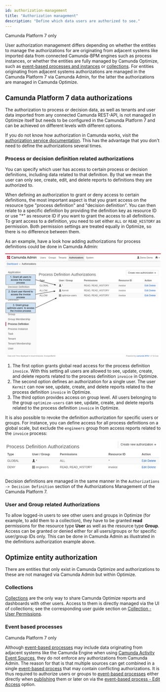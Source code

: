 ```yaml
---
id: authorization-management
title: "Authorization management"
description: "Define which data users are authorized to see."
---
```


<span class="badge badge--platform">Camunda Platform 7 only</span>

User authorization management differs depending on whether the entities to manage the authorizations for are originating from adjacent systems like imported data from connected Camunda-BPM engines such as process instances, or whether the entities are fully managed by Camunda Optimize, such as [event-based processes and instances]($optimize$/components/userguide/additional-features/event-based-processes) or [collections]($optimize$/components/userguide/collections-dashboards-reports). For entities originating from adjacent systems authorizations are managed in the Camunda Platform 7 via Camunda Admin, for the latter the authorizations are managed in Camunda Optimize.

## Camunda Platform 7 data authorizations

The authorization to process or decision data, as well as tenants and user data imported from any connected Camunda REST-API, is not managed in Optimize itself but needs to be configured in the Camunda Platform 7 and can be achieved on different levels with different options.

If you do not know how authorization in Camunda works, visit the [authorization service documentation](https://docs.camunda.org/manual/latest/user-guide/process-engine/authorization-service/). This has the advantage that you don't need to define the authorizations several times.

### Process or decision definition related authorizations

You can specify which user has access to certain process or decision definitions, including data related to that definition. By that we mean the user can only see, create, edit, and delete reports to definitions they are authorized to.

When defining an authorization to grant or deny access to certain definitions, the most important aspect is that you grant access on the resource type "process definition" and "decision definition". You can then relate to a specific definition by providing the definition key as resource ID or use "\*" as resource ID if you want to grant the access to all definitions. To grant access to a definition, you need to set either `ALL` or `READ_HISTORY` as permission. Both permission settings are treated equally in Optimize, so there is no difference between them.

As an example, have a look how adding authorizations for process definitions could be done in Camunda Admin:

![Grant Optimize Access in Admin](img/Admin-GrantDefinitionAuthorizations.png)

1. The first option grants global read access for the process definition `invoice`. With this setting all users are allowed to see, update, create, and delete reports related to the process definition `invoice` in Optimize.
2. The second option defines an authorization for a single user. The user `Kermit` can now see, update, create, and delete reports related to the process definition `invoice` in Optimize.
3. The third option provides access on group level. All users belonging to the group `optimize-users` can see, update, create, and delete reports related to the process definition `invoice` in Optimize.

It is also possible to revoke the definition authorization for specific users or groups. For instance, you can define access for all process definitions on a global scale, but exclude the `engineers` group from access reports related to the `invoice` process:

![Revoke Optimize Access for group 'engineers' in Admin](img/Admin-RevokeDefinitionAuthorization.png)

Decision definitions are managed in the same manner in the `Authorizations -> Decision Definition` section of the Authorizations Management of the Camunda Platform 7.

### User and Group related Authorizations

To allow logged-in users to see other users and groups in Optimize (for example, to add them to a collection), they have to be granted **read** permissions for the resource type **User** as well as the resource type **Group**. Access can be granted or denied either for all users/groups or for specific user/group IDs only. This can be done in Camunda Admin as illustrated in the definitions authorization example above.

## Optimize entity authorization

There are entities that only exist in Camunda Optimize and authorizations to these are not managed via Camunda Admin but within Optimize.

### Collections

[Collections]($optimize$/components/userguide/collections-dashboards-reports) are the only way to share Camunda Optimize reports and dashboards with other users. Access to them is directly managed via the UI of collections; see the corresponding user guide section on [Collection - User Permissions]($optimize$/components/userguide/collections-dashboards-reports/#user-permissions).

### Event based processes

<span class="badge badge--platform">Camunda Platform 7 only</span>

Although [event-based processes]($optimize$/components/userguide/additional-features/event-based-processes) may include data originating from adjacent systems like the Camunda Engine when using [Camunda Activity Event Sources]($optimize$/components/userguide/additional-features/event-based-processes#event-sources), they do not enforce any authorizations from Camunda Admin. The reason for that is that multiple sources can get combined in a single [event-based process]($optimize$/components/userguide/additional-features/event-based-processes) that may contain conflicting authorizations. It is thus required to authorize users or groups to [event-based processes]($optimize$/components/userguide/additional-features/event-based-processes) either directly when [publishing]($optimize$/components/userguide/additional-features/event-based-processes#publishing-an-event-based-process) them or later on via the [event-based process - Edit Access]($optimize$/components/userguide/additional-features/event-based-processes#event-based-process-list---edit-access) option.
